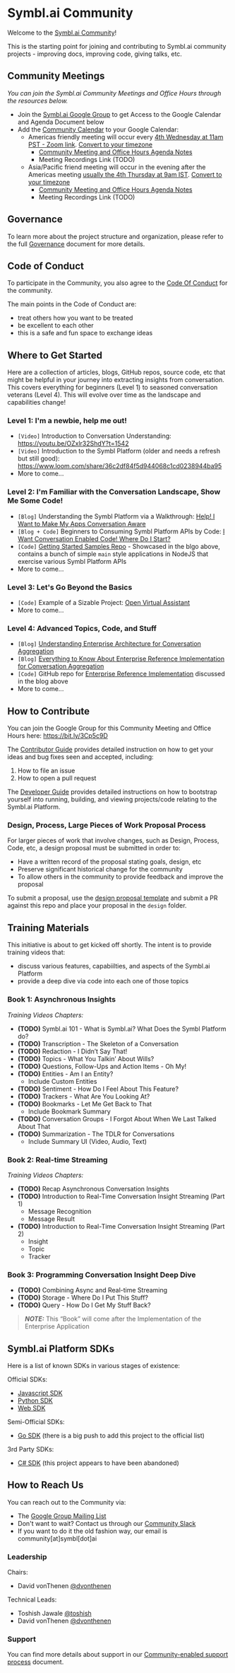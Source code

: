 # Symbl.ai Community

Welcome to the [Symbl.ai Community][google_group]!

This is the starting point for joining and contributing to Symbl.ai community projects - improving docs, improving code, giving talks, etc.

## Community Meetings

*You can join the Symbl.ai Community Meetings and Office Hours through the resources below.*

- Join the [Symbl.ai Google Group][google_group] to get Access to the Google Calendar and Agenda Document below
- Add the [Community Calendar][google_calendar] to your Google Calendar:
  - Americas friendly meeting will occur every [4th Wednesday at 11am PST - Zoom link](https://us02web.zoom.us/j/89036513899?pwd=TDNoUmdCNWt4RE43RGlTc0h0aS96QT09). [Convert to your timezone](https://dateful.com/convert/pst-pdt-pacific-time?t=11am)
    - [Community Meeting and Office Hours Agenda Notes][agenda_doc]
    - Meeting Recordings Link (TODO)
  - Asia/Pacific friend meeting will occur in the evening after the Americas meeting [usually the 4th Thursday at 9am IST](https://us02web.zoom.us/j/86117993291?pwd=VW5ka1ZFWEpKN1JWcXRjdk5jTWRTQT09). [Convert to your timezone](https://dateful.com/time-zone-converter?t=10:00&tz=PT%20%28Pacific%20Time%29)
    - [Community Meeting and Office Hours Agenda Notes][agenda_doc]
    - Meeting Recordings Link (TODO)

## Governance

To learn more about the project structure and organization, please refer to the full [Governance][project_governance] document for more details.

## Code of Conduct

To participate in the Community, you also agree to the [Code Of Conduct][code_of_conduct] for the community.

The main points in the Code of Conduct are:
- treat others how you want to be treated
- be excellent to each other
- this is a safe and fun space to exchange ideas

## Where to Get Started

Here are a collection of articles, blogs, GitHub repos, source code, etc that might be helpful in your journey into extracting insights from conversation. This covers everything for beginners (Level 1) to seasoned conversation veterans (Level 4). This will evolve over time as the landscape and capabilities change!

### Level 1: I'm a newbie, help me out!

- `[Video]` Introduction to Conversation Understanding: https://youtu.be/OZxlr32ShdY?t=1542
- `[Video]` Introduction to the Symbl Platform (older and needs a refresh but still good): https://www.loom.com/share/36c2df84f5d944068c1cd0238944ba95
- More to come...

### Level 2: I'm Familiar with the Conversation Landscape, Show Me Some Code!

- `[Blog]` Understanding the Symbl Platform via a Walkthrough: [Help! I Want to Make My Apps Conversation Aware](https://symbl.ai/blog/make-apps-conversation-aware)
- `[Blog + Code]` Beginners to Consuming Symbl Platform APIs by Code: [I Want Conversation Enabled Code! Where Do I Start?](https://symbl.ai/blog/i-want-conversation-enabled-code-where-do-i-start)
- `[Code]` [Getting Started Samples Repo](https://github.com/symblai/getting-started-samples/) - Showcased in the blgo above, contains a bunch of simple `main` style applications in NodeJS that exercise various Symbl Platform APIs
- More to come...

### Level 3: Let's Go Beyond the Basics

- `[Code]` Example of a Sizable Project: [Open Virtual Assistant](https://github.com/dvonthenen/open-virtual-assistant)
- More to come...

### Level 4: Advanced Topics, Code, and Stuff

- `[Blog]` [Understanding Enterprise Architecture for Conversation Aggregation](https://symbl.ai/blog/understanding-enterprise-architecture-for-conversation-aggregation/)
- `[Blog]` [Everything to Know About Enterprise Reference Implementation for Conversation Aggregation](https://symbl.ai/blog/everything-to-know-about-enterprise-reference-implementation-for-conversation-aggregation/)
- `[Code]` GitHub repo for [Enterprise Reference Implementation](https://github.com/dvonthenen/enterprise-reference-implementation) discussed in the blog above
- More to come...

## How to Contribute

You can join the Google Group for this Community Meeting and Office Hours here:
https://bit.ly/3Cp5c9D

The [Contributor Guide](process/contributor.md) provides detailed instruction on how to get your ideas and bug fixes seen and accepted, including:

1. How to file an issue
1. How to open a pull request

The [Developer Guide](process/developer.md) provides detailed instructions on how to bootstrap yourself into running, building, and viewing projects/code relating to the Symbl.ai Platform.

### Design, Process, Large Pieces of Work Proposal Process

For larger pieces of work that involve changes, such as Design, Process, Code, etc, a design proposal must be submitted in order to:

- Have a written record of the proposal stating goals, design, etc
- Preserve significant historical change for the community
- To allow others in the community to provide feedback and improve the proposal

To submit a proposal, use the [design proposal template][design_proposal] and submit a PR against this repo and place your proposal in the `design` folder.

## Training Materials

This initiative is about to get kicked off shortly. The intent is to provide training videos that:
- discuss various features, capabiilties, and aspects of the Symbl.ai Platform
- provide a deep dive via code into each one of those topics

### Book 1: Asynchronous Insights

*Training Videos Chapters:*
- **(TODO)** Symbl.ai 101 - What is Symbl.ai? What Does the Symbl Platform do?
- **(TODO)** Transcription - The Skeleton of a Conversation
- **(TODO)** Redaction - I Didn’t Say That!
- **(TODO)** Topics - What You Talkin’ About Wills?
- **(TODO)** Questions, Follow-Ups and Action Items - Oh My!
- **(TODO)** Entities - Am I an Entity?
  - Include Custom Entities
- **(TODO)** Sentiment - How Do I Feel About This Feature?
- **(TODO)** Trackers - What Are You Looking At?
- **(TODO)** Bookmarks - Let Me Get Back to That
  - Include Bookmark Summary
- **(TODO)** Conversation Groups - I Forgot About When We Last Talked About That
- **(TODO)** Summarization - The TDLR for Conversations
  - Include Summary UI (Video, Audio, Text)

### Book 2: Real-time Streaming

*Training Videos Chapters:*
- **(TODO)** Recap Asynchronous Conversation Insights
- **(TODO)** Introduction to Real-Time Conversation Insight Streaming (Part 1)
  - Message Recognition
  - Message Result
- **(TODO)** Introduction to Real-Time Conversation Insight Streaming (Part 2)
  - Insight
  - Topic
  - Tracker

### Book 3: Programming Conversation Insight Deep Dive

- **(TODO)** Combining Async and Real-time Streaming
- **(TODO)** Storage - Where Do I Put This Stuff?
- **(TODO)** Query - How Do I Get My Stuff Back?

> **_NOTE:_** This “Book” will come after the Implementation of the Enterprise Application

## Symbl.ai Platform SDKs

Here is a list of known SDKs in various stages of existence:

Official SDKs:
- [Javascript SDK][javascript_sdk]
- [Python SDK][python_sdk]
- [Web SDK][web_sdk]

Semi-Official SDKs:
- [Go SDK][go_sdk] (there is a big push to add this project to the official list)

3rd Party SDKs:
- [C# SDK][c_sharp_sdk] (this project appears to have been abandoned)

## How to Reach Us

You can reach out to the Community via:

- The [Google Group Mailing List][google_group]
- Don't want to wait? Contact us through our [Community Slack][slack]
- If you want to do it the old fashion way, our email is community\[at\]symbl\[dot\]ai

### Leadership

Chairs:

- David vonThenen [@dvonthenen](https://github.com/dvonthenen)

Technical Leads:

- Toshish Jawale [@toshish](https://github.com/toshish)
- David vonThenen [@dvonthenen](https://github.com/dvonthenen)

### Support

You can find more details about support in our [Community-enabled support process][community_support_process] document. 

[project_governance]: /GOVERNANCE.md
[code_of_conduct]: /CODE_OF_CONDUCT.md
[slack]: https://join.slack.com/t/symbldotai/shared_invite/zt-4sic2s11-D3x496pll8UHSJ89cm78CA
[javascript_sdk]: https://github.com/symblai/symbl-js-sdk
[web_sdk]: https://github.com/symblai/symbl-web-sdk
[python_sdk]: https://github.com/symblai/symbl-python-sdk
[go_sdk]: https://github.com/dvonthenen/symbl-go-sdk
[c_sharp_sdk]: https://github.com/ranjancse26/symbl-csharp-sdk
[google_group]: https://bit.ly/3Cp5c9D
[google_calendar]: https://bit.ly/3jRGEj4
[agenda_doc]: https://bit.ly/3WH4hcO
[community_support_process]: /process/support.md
[design_proposal]: /design/_template.md
